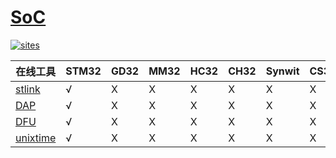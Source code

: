 # [SoC](https://github.com/SoCXin)

[![sites](http://182.61.61.133/link/resources/head.png)](http://www.SoC.xin)

| 在线工具 | STM32 | GD32 | MM32 | HC32 | CH32 | Synwit | CS32 |
| ----------- | ----- | ---- | ---- | ---- | ---- | ---- | ---- |
| [stlink](http://www.SoC.xin/stlink) | √     |  X   |  X   |  X   |  X   |  X   |  X   |
| [DAP](http://www.SoC.xin/dap)  | √     |  X   |  X   |  X   |  X   |  X   |  X   |
| [DFU](http://www.SoC.xin/dfu/stm32)  | √     |  X   |  X   |  X   |  X   |  X   |  X   |
| [unixtime](http://www.SoC.xin/timestamp) | √     |  X   |  X   |  X   |  X   |  X   |  X   |
